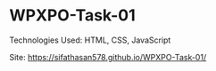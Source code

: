 # WPXPO-Task-01

Technologies Used: HTML, CSS, JavaScript

Site: https://sifathasan578.github.io/WPXPO-Task-01/
